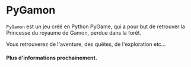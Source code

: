 # PyGamon

`PyGamon` est un jeu créé en Python PyGame, qui a pour but de retrouver la Princesse du royaume de Gamon, perdue dans la forêt.

Vous retrouverez de l'aventure, des quêtes, de l'exploration etc...

#### Plus d'informations prochainement.

